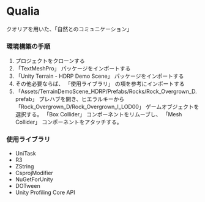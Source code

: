# Qualia
クオリアを用いた、「自然とのコミュニケーション」

### 環境構築の手順
1. プロジェクトをクローンする
2. 「TextMeshPro」 パッケージをインポートする
3. 「Unity Terrain - HDRP Demo Scene」 パッケージをインポートする
4. その他必要ならば、 「使用ライブラリ」 の項を参考にインポートする
5. 「Assets/TerrainDemoScene_HDRP/Prefabs/Rocks/Rock_Overgrown_D.prefab」 プレハブを開き、ヒエラルキーから 「Rock_Overgrown_D/Rock_Overgrown_I_LOD00」 ゲームオブジェクトを選択する。 「Box Collider」 コンポーネントをリムーブし、 「Mesh Collider」 コンポーネントをアタッチする。

### 使用ライブラリ
- UniTask
- R3
- ZString
- CsprojModifier
- NuGetForUnity
- DOTween
- Unity Profiling Core API